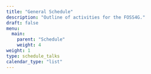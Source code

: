 ```yaml
---
title: "General Schedule"
description: "Outline of activities for the FOSS4G."
draft: false
menu:
  main:
    parent: "Schedule"
    weight: 4
weight: 1
type: schedule_talks
calendar_type: "list"
---
```


